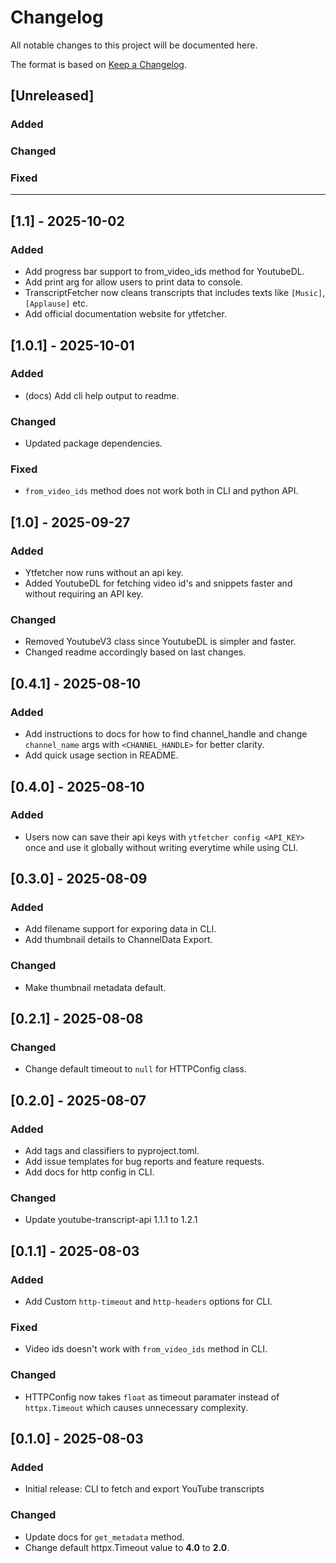# Changelog

All notable changes to this project will be documented here.

The format is based on [Keep a Changelog](https://keepachangelog.com/en/1.0.0/).

## [Unreleased]
### Added

### Changed

### Fixed

---

## [1.1] - 2025-10-02
### Added
- Add progress bar support to from_video_ids method for YoutubeDL.
- Add print arg for allow users to print data to console.
- TranscriptFetcher now cleans transcripts that includes texts like `[Music]`, `[Applause]` etc.
- Add official documentation website for ytfetcher.

## [1.0.1] - 2025-10-01
### Added
- (docs) Add cli help output to readme.

### Changed
- Updated package dependencies.

### Fixed
- `from_video_ids` method does not work both in CLI and python API.

## [1.0] - 2025-09-27
### Added
- Ytfetcher now runs without an api key.
- Added YoutubeDL for fetching video id's and snippets faster and without requiring an API key.

### Changed
- Removed YoutubeV3 class since YoutubeDL is simpler and faster.
- Changed readme accordingly based on last changes.

## [0.4.1] - 2025-08-10
### Added
- Add instructions to docs for how to find channel_handle and change `channel_name` args with `<CHANNEL_HANDLE>` for better clarity.
- Add quick usage section in README.

## [0.4.0] - 2025-08-10
### Added
- Users now can save their api keys with `ytfetcher config <API_KEY>` once and use it globally without writing everytime while using CLI.

## [0.3.0] - 2025-08-09
### Added
- Add filename support for exporing data in CLI.
- Add thumbnail details to ChannelData Export.

### Changed
- Make thumbnail metadata default.

## [0.2.1] - 2025-08-08
### Changed
- Change default timeout to `null` for HTTPConfig class.

## [0.2.0] - 2025-08-07
### Added
- Add tags and classifiers to pyproject.toml.
- Add issue templates for bug reports and feature requests.
- Add docs for http config in CLI.

### Changed
- Update youtube-transcript-api 1.1.1 to 1.2.1

## [0.1.1] - 2025-08-03

### Added
- Add Custom `http-timeout` and `http-headers` options for CLI.

### Fixed
- Video ids doesn't work with `from_video_ids` method in CLI.

### Changed
- HTTPConfig now takes `float` as timeout paramater instead of `httpx.Timeout` which causes unnecessary complexity.

## [0.1.0] - 2025-08-03
### Added
- Initial release: CLI to fetch and export YouTube transcripts

### Changed
- Update docs for `get_metadata` method.
- Change default httpx.Timeout value to **4.0** to **2.0**.
